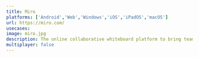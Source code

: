 ```yaml
---
title: Miro
platforms: ['Android','Web','Windows','iOS','iPadOS','macOS']
url: https://miro.com/
usecases: 
image: miro.jpg
description: The online collaborative whiteboard platform to bring teams together, anytime, anywhere
multiplayer: false
---
```

